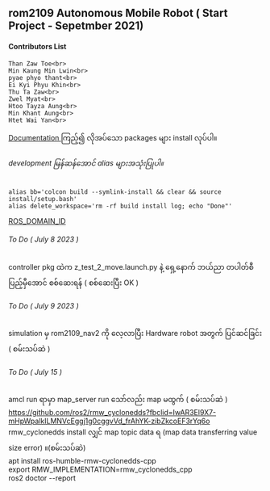 ## rom2109 Autonomous Mobile Robot ( Start Project - Sepetmber 2021)

#### Contributors List

```
Than Zaw Toe<br>
Min Kaung Min Lwin<br>
pyae phyo thant<br>
Ei Kyi Phyu Khin<br>
Thu Ta Zaw<br>
Zwel Myat<br>
Htoo Tayza Aung<br>
Min Khant Aung<br>
Htet Wai Yan<br>
``````
<a href="https://rom-robotics.gitbook.io/rom2109-amr-athonpyunilan/">Documentation </a> ကြည့်၍ လိုအပ်သော packages များ install လုပ်ပါ။

###### development မြန်ဆန်အောင် alias များအသုံးပြုပါ။
```
alias bb='colcon build --symlink-install && clear && source install/setup.bash'
alias delete_workspace='rm -rf build install log; echo "Done"'
```
<a href="https://docs.ros.org/en/galactic/Concepts/About-Domain-ID.html"> ROS_DOMAIN_ID </a>
###### To Do ( July 8 2023 )
controller pkg ထဲက z_test_2_move.launch.py နဲ့ ရှေ့နောက် ဘယ်ညာ တပါတ်စီ ပြည့်မှီအောင် စစ်ဆေးရန် ( စစ်ဆေးပြီး OK )

###### To Do ( July 9 2023 )
simulation မှ rom2109_nav2 ကို လေ့လာပြီး Hardware robot အတွက် ပြင်ဆင်ခြင်း ( စမ်းသပ်ဆဲ )

###### To Do ( July 15 )
amcl run ရာမှာ map_server  run သော်လည်း map မထွက် ( စမ်းသပ်ဆဲ )
https://github.com/ros2/rmw_cyclonedds?fbclid=IwAR3El9X7-mHpWpalkILMNVcEggj1g0cggvVd_frAhYK-zibZkcoEF3rYq6o
rmw_cyclonedds install လျှင် map topic data ရ (map data transferring value size error) ။(စမ်းသပ်ဆဲ) </br>
apt install ros-humble-rmw-cyclonedds-cpp </br>
export RMW_IMPLEMENTATION=rmw_cyclonedds_cpp </br>
ros2 doctor --report


